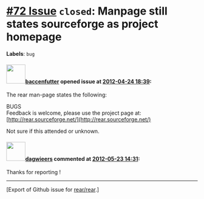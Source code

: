 [\#72 Issue](https://github.com/rear/rear/issues/72) `closed`: Manpage still states sourceforge as project homepage
===================================================================================================================

**Labels**: `bug`

#### <img src="https://avatars.githubusercontent.com/u/198408?v=4" width="50">[baccenfutter](https://github.com/baccenfutter) opened issue at [2012-04-24 18:39](https://github.com/rear/rear/issues/72):

The rear man-page states the following:

BUGS  
Feedback is welcome, please use the project page at:
[http://rear.sourceforge.net/](http://rear.sourceforge.net/)

Not sure if this attended or unknown.

#### <img src="https://avatars.githubusercontent.com/u/388198?u=0732dee3fe5002278cfbf40359ec431bdcf5f06c&v=4" width="50">[dagwieers](https://github.com/dagwieers) commented at [2012-05-23 14:31](https://github.com/rear/rear/issues/72#issuecomment-5874363):

Thanks for reporting !

------------------------------------------------------------------------

\[Export of Github issue for
[rear/rear](https://github.com/rear/rear).\]
